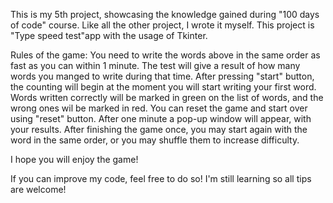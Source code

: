This is my 5th project, showcasing the knowledge gained during "100 days of code" course. Like all the other project, I wrote it myself. 
This project is "Type speed test"app with the usage of Tkinter.

Rules of the game: You need to write the words above in the same order as fast as you can within 1 minute.
The test will give a result of how many words you manged to write during that time.
After pressing "start" button, the counting will begin at the moment you will start writing your first word. Words written correctly will be marked in green on the list of words, and the wrong ones wil be marked in red.
You can reset the game and start over using "reset" button.
After one minute a pop-up window will appear, with your results.
After finishing the game once, you may start again with the word in the same order, or you may shuffle them to increase difficulty.

I hope you will enjoy the game!

If you can improve my code, feel free to do so! I'm still learning so all tips are welcome!

